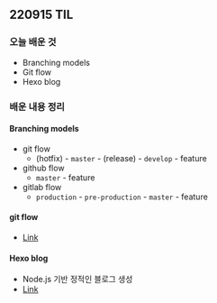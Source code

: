 ## 220915 TIL


### 오늘 배운 것
- Branching models
- Git flow
- Hexo blog

### 배운 내용 정리

#### Branching models
- git flow
  - (hotfix) - `master` - (release) - `develop` - feature
- github flow
  - `master` - feature
- gitlab flow
  - `production` - `pre-production` - `master` - feature

#### git flow
- [Link](https://danielkummer.github.io/git-flow-cheatsheet/index.ko_KR.html)

#### Hexo blog
- Node.js 기반 정적인 블로그 생성
- [Link](https://hexo.io/docs/index.html)
